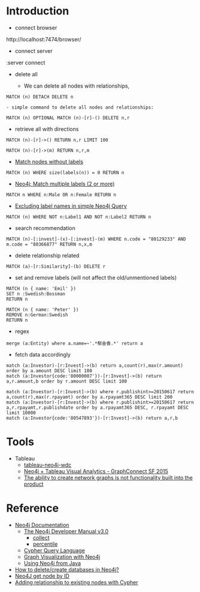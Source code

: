 # Introduction

- connect browser

 http://localhost:7474/browser/
 
- connect server

 :server connect
 
- delete all

    - We can delete all nodes with relationships,
    
```
MATCH (n) DETACH DELETE n
```

    - simple command to delete all nodes and relationships:
    
```
MATCH (n) OPTIONAL MATCH (n)-[r]-() DELETE n,r
```

- retrieve all with directions

```
MATCH (n)-[r]->() RETURN n,r LIMIT 100
```

```
MATCH (n)-[r]->(m) RETURN n,r,m
```

 - [Match nodes without labels](http://stackoverflow.com/questions/24247505/match-nodes-without-labels)
 
```
MATCH (n) WHERE size(labels(n)) = 0 RETURN n
```

 - [Neo4j: Match multiple labels (2 or more)](http://stackoverflow.com/questions/20003769/neo4j-match-multiple-labels-2-or-more)
 
```
MATCH n WHERE n:Male OR n:Female RETURN n
```

 - [Excluding label names in simple Neo4j Query](http://stackoverflow.com/questions/32817075/excluding-label-names-in-simple-neo4j-query)

```
MATCH (n) WHERE NOT n:Label1 AND NOT n:Label2 RETURN n
```

 - search recommendation

```
MATCH (n)-[:invest]-(x)-[:invest]-(m) WHERE n.code = "80129233" AND m.code = "80366877" RETURN n,x,m
```

 - delete relationship related
 
```
MATCH (a)-[r:Similarity]-(b) DELETE r
```

 - set and remove labels (will not affect the old/unmentioned labels)
 
```
MATCH (n { name: 'Emil' })
SET n :Swedish:Bossman
RETURN n

MATCH (n { name: 'Peter' })
REMOVE n:German:Swedish
RETURN n
```

 - regex
 
```
merge (a:Entity) where a.name=~'.*郁金香.*' return a
```

 - fetch data accordingly
 
```
match (a:Investor)-[r:Invest]->(b) return a,count(r),max(r.amount) order by a.amount DESC limit 100
match (a:Investor{code:'80000007'})-[r:Invest]->(b) return a,r.amount,b order by r.amount DESC limit 100
```

```
match (a:Investor)-[r:Invest]->(b) where r.publishint>=20150617 return a,count(r),max(r.rpayamt) order by a.rpayamt365 DESC limit 200
match (a:Investor)-[r:Invest]->(b) where r.publishint>=20150617 return a,r.rpayamt,r.publishdate order by a.rpayamt365 DESC, r.rpayamt DESC limit 10000
match (a:Investor{code:'80547893'})-[r:Invest]->(b) return a,r,b
```

# Tools

 - Tableau
    - [tableau-neo4j-wdc](https://github.com/ralfbecher/tableau-neo4j-wdc/blob/master/docu/Neo4jWdc-Docu.pdf)
    - [Neo4j + Tableau Visual Analytics - GraphConnect SF 2015](http://www.slideshare.net/neo4j/neo4j-tableau-visual-analytics-graphconnect-sf-2015)
    - [The ability to create network graphs is not functionality built into the product](http://kb.tableau.com/articles/issue/creating-network-graph?lang=zh-cn)
    
# Reference

 - [Neo4j Documentation](http://neo4j.com/docs/) 
     - [The Neo4j Developer Manual v3.0](http://neo4j.com/docs/developer-manual/current/)
        - [collect](http://www.ttlsa.com/nosql/how-to-neo4j-cypher-query-language/)
        - [percentile](http://www.2cto.com/database/201210/162822.html)
     - [Cypher Query Language](http://neo4j.com/docs/developer-manual/current/#cypher-query-lang)
     - [Graph Visualization with Neo4j](http://neo4j.com/graph-visualization-neo4j/)
     - [Using Neo4j from Java](http://neo4j.com/developer/java/)
 - [How to delete/create databases in Neo4j?](http://stackoverflow.com/questions/4498523/how-to-delete-create-databases-in-neo4j)
 - [Neo4J get node by ID](http://stackoverflow.com/questions/22369520/neo4j-get-node-by-id)
 - [Adding relationship to existing nodes with Cypher](http://stackoverflow.com/questions/20456002/adding-relationship-to-existing-nodes-with-cypher)